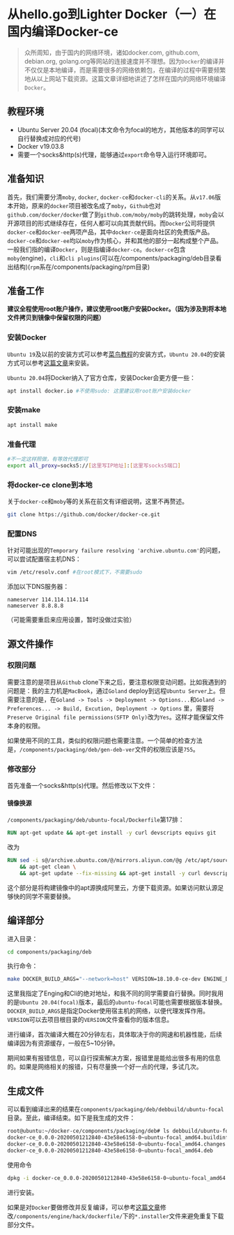 # 从hello.go到Lighter Docker（一）在国内编译Docker-ce

>   众所周知，由于国内的网络环境，诸如docker.com, github.com, debian.org, golang.org等网站的连接速度并不理想。因为`Docker`的编译并不仅仅是本地编译，而是需要很多的网络依赖包，在编译的过程中需要频繁地从以上网站下载资源。这篇文章详细地讲述了怎样在国内的网络环境编译`Docker`。

## 教程环境

* Ubuntu Server 20.04 (focal)(本文命令为focal的地方，其他版本的同学可以自行替换成对应的代号)
* Docker v19.03.8
* 需要一个socks&http(s)代理，能够通过`export`命令导入运行环境即可。

## 准备知识
首先，我们需要分清`moby`, `docker`, `docker-ce`和`docker-cli`的关系。从`v17.06`版本开始，原来的`docker`项目被改名成了`moby`，`Github`也对`github.com/docker/docker`做了到`github.com/moby/moby`的跳转处理，`moby`会以开源项目的形式继续存在，任何人都可以向其贡献代码。而`Docker`公司将提供`docker-ce`和`docker-ee`两项产品，其中`docker-ce`是面向社区的免费版产品。`docker-ce`和`docker-ee`均以`moby`作为核心，并和其他的部分一起构成整个产品。一般我们指的编译`Docker`，则是指编译`docker-ce`。`docker-ce`包含`moby`(engine)，`cli`和`cli plugins`(可以在/components/packaging/deb目录看出结构)(`rpm`系在/components/packaging/rpm目录)

## 准备工作

**建议全程使用root账户操作，建议使用root账户安装Docker。（因为涉及到将本地文件拷贝到镜像中保留权限的问题）**

### 安装Docker

`Ubuntu 19`及以前的安装方式可以参考[菜鸟教程](https://www.runoob.com/docker/ubuntu-docker-install.html)的安装方式，`Ubuntu 20.04`的安装方式可以参考[这篇文章](https://linuxconfig.org/how-to-install-docker-on-ubuntu-20-04-lts-focal-fossa)来安装。

`Ubuntu 20.04`将Docker纳入了官方仓库，安装Docker会更方便一些：

```bash
apt install docker.io #不使用sudo: 这里建议用root账户安装docker
```

### 安装make

```bash
apt install make
```

### 准备代理

```bash
#不一定这样照做，有等效代理即可
export all_proxy=socks5://[这里写IP地址]:[这里写socks5端口] 
```

### 将docker-ce clone到本地

关于`docker-ce`和`moby`等的关系在前文有详细说明，这里不再赘述。

```bash
git clone https://github.com/docker/docker-ce.git
```

### 配置DNS

针对可能出现的`Temporary failure resolving 'archive.ubuntu.com'`的问题，可以尝试配置宿主机DNS：

```bash
vim /etc/resolv.conf #在root模式下，不需要sudo
```

添加以下DNS服务器：

```text
nameserver 114.114.114.114
nameserver 8.8.8.8
```

（可能需要重启来应用设置，暂时没做过实验）

## 源文件操作

### 权限问题

需要注意的是项目从`Github` clone下来之后，要注意权限变动问题。比如我遇到的问题是：我的主力机是`MacBook`，通过`Goland` deploy到远程`Ubuntu Server`上。但需要注意的是，在`Goland -> Tools -> Deployment -> Options...`和`Goland -> Preferences... -> Build, Excution, Deployment -> Options` 里，需要将`Preserve Original file permissions(SFTP Only)`改为`Yes`。这样才能保留文件本身的权限。

如果使用不同的工具，类似的权限问题也需要注意。一个简单的检查方法是，`/components/packaging/deb/gen-deb-ver`文件的权限应该是`755`。

### 修改部分

首先准备一个socks&http(s)代理。然后修改以下文件：

#### 镜像换源

`/components/packaging/deb/ubuntu-focal/Dockerfile`第17排：

```Dockerfile
RUN apt-get update && apt-get install -y curl devscripts equivs git
```

改为

```Dockerfile
RUN sed -i s@/archive.ubuntu.com/@/mirrors.aliyun.com/@g /etc/apt/sources.list \
    && apt-get clean \
    && apt-get update --fix-missing && apt-get install -y curl devscripts equivs git
```

这个部分是将构建镜像中的apt源换成阿里云，方便下载资源。如果访问默认源足够快的同学不需要替换。

## 编译部分

进入目录：

```bash
cd components/packaging/deb
```

执行命令：

```bash
make DOCKER_BUILD_ARGS="--network=host" VERSION=18.10.0-ce-dev ENGINE_DIR=/root/docker-ce/components/engine CLI_DIR=/root/docker-ce/components/cli ubuntu-focal
```

这里我指定了Enging和Cli的绝对地址，和我不同的同学需要自行替换。同时我用的是`Ubuntu 20.04(focal)`版本，最后的`ubuntu-focal`可能也需要根据版本替换。`DOCKER_BUILD_ARGS`是指定Docker使用宿主机的网络，以便代理发挥作用。`VERSION`可以去项目根目录的`VERSION`文件查看你的版本信息。


进行编译，首次编译大概在20分钟左右，具体取决于你的网速和机器性能，后续编译因为有资源缓存，一般在5~10分钟。

期间如果有报错信息，可以自行探索解决方案，报错里是能给出很多有用的信息的。如果是网络相关的报错，只有尽量换一个好一点的代理，多试几次。

## 生成文件

可以看到编译出来的结果在`components/packaging/deb/debbuild/ubuntu-focal`目录。至此，编译结束。如下是我生成的文件：

```bash
root@ubuntu:~/docker-ce/components/packaging/deb# ls debbuild/ubuntu-focal/
docker-ce_0.0.0-20200501212840-43e58e6158-0~ubuntu-focal_amd64.buildinfo  docker-ce_0.0.0-20200501212840-43e58e6158-0~ubuntu-focal.dsc
docker-ce_0.0.0-20200501212840-43e58e6158-0~ubuntu-focal_amd64.changes    docker-ce_0.0.0-20200501212840-43e58e6158-0~ubuntu-focal.tar.gz
docker-ce_0.0.0-20200501212840-43e58e6158-0~ubuntu-focal_amd64.deb        docker-ce-cli_0.0.0-20200501212840-43e58e6158-0~ubuntu-focal_amd64.deb
```

使用命令

```bash
dpkg -i docker-ce_0.0.0-20200501212840-43e58e6158-0~ubuntu-focal_amd64.deb
```

进行安装。

如果是对`Docker`要做修改并反复编译，可以参考[这篇文章](https://blog.csdn.net/subfate/article/details/97577041)修改`/components/engine/hack/dockerfile/`下的`*.installer`文件来避免重复下载部分文件。